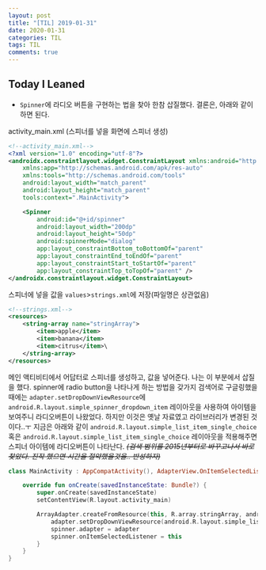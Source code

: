 ```yaml
---
layout: post
title: "[TIL] 2019-01-31"
date: 2020-01-31
categories: TIL
tags: TIL
comments: true
---
```


## Today I Leaned

- `Spinner`에 라디오 버튼을 구현하는 법을 찾아 한참 삽질했다. 결론은, 아래와 같이 하면 된다.

activity_main.xml (스피너를 넣을 화면에 스피너 생성)
```xml
<!--activity_main.xml-->
<?xml version="1.0" encoding="utf-8"?>
<androidx.constraintlayout.widget.ConstraintLayout xmlns:android="http://schemas.android.com/apk/res/android"
    xmlns:app="http://schemas.android.com/apk/res-auto"
    xmlns:tools="http://schemas.android.com/tools"
    android:layout_width="match_parent"
    android:layout_height="match_parent"
    tools:context=".MainActivity">

    <Spinner
        android:id="@+id/spinner"
        android:layout_width="200dp"
        android:layout_height="50dp"
        android:spinnerMode="dialog"
        app:layout_constraintBottom_toBottomOf="parent"
        app:layout_constraintEnd_toEndOf="parent"
        app:layout_constraintStart_toStartOf="parent"
        app:layout_constraintTop_toTopOf="parent" />
</androidx.constraintlayout.widget.ConstraintLayout>
```

스피너에 넣을 값을 `values`>`strings.xml`에 저장(파일명은 상관없음)
```xml
<!--strings.xml-->
<resources>
    <string-array name="stringArray">
        <item>apple</item>
        <item>banana</item>
        <item>citrus</item>\
    </string-array>
</resources>
```

메인 액티비티에서 어답터로 스피너를 생성하고, 값을 넣어준다. 나는 이 부분에서 삽질을 했다. spinner에 radio button을 나타나게 하는 방법을 갖가지 검색어로 구글링했을 때에는 `adapter.setDropDownViewResource`에 `android.R.layout.simple_spinner_dropdown_item` 레이아웃을 사용하여 아이템을 보여주니 라디오버튼이 나왔었다. 하지만 이것은 옛날 자료였고 라이브러리가 변경된 것이다..ㅜ 지금은 아래와 같이 `android.R.layout.simple_list_item_single_choice` 혹은 `android.R.layout.simple_list_item_single_choice` 레이아웃을 적용해주면 스피너 아이템에 라디오버튼이 나타난다. 
~~*(검색 범위를 2015년부터로 바꾸고나서 바로 찾았다. 진작 했으면 시간을 절약했을것을.. 반성하자)*~~
```kotlin
class MainActivity : AppCompatActivity(), AdapterView.OnItemSelectedListener {

    override fun onCreate(savedInstanceState: Bundle?) {
        super.onCreate(savedInstanceState)
        setContentView(R.layout.activity_main)

        ArrayAdapter.createFromResource(this, R.array.stringArray, android.R.layout.simple_spinner_item).also { adapter ->
            adapter.setDropDownViewResource(android.R.layout.simple_list_item_single_choice)
            spinner.adapter = adapter
            spinner.onItemSelectedListener = this
        }
    }
}
```